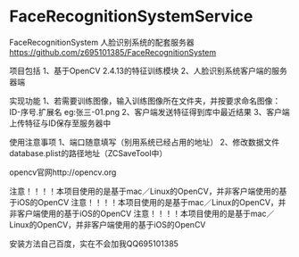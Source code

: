 # FaceRecognitionSystemService

FaceRecognitionSystem 人脸识别系统的配套服务器 https://github.com/z695101385/FaceRecognitionSystem

项目包括
1、基于OpenCV 2.4.13的特征训练模块
2、人脸识别系统客户端的服务器端

实现功能
1、若需要训练图像，输入训练图像所在文件夹，并按要求命名图像：ID-序号.扩展名 eg:张三-01.png
2、客户端发送特征得到库中最近结果
3、客户端上传特征与ID保存至服务器中

使用注意事项
1、端口随意填写（别用系统已经占用的地址）
2、修改数据文件database.plist的路径地址（ZCSaveTool中）

opencv官网http://opencv.org

注意！！！！本项目使用的是基于mac／Linux的OpenCV，并非客户端使用的基于iOS的OpenCV
注意！！！！本项目使用的是基于mac／Linux的OpenCV，并非客户端使用的基于iOS的OpenCV
注意！！！！本项目使用的是基于mac／Linux的OpenCV，并非客户端使用的基于iOS的OpenCV

安装方法自己百度，实在不会加我QQ695101385
